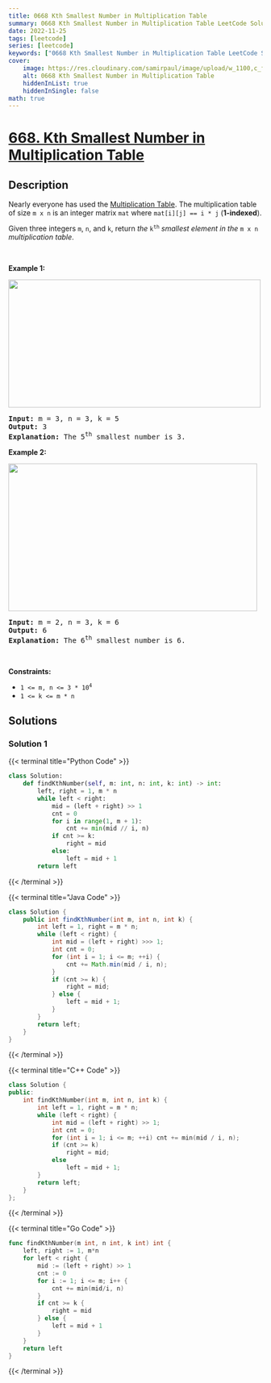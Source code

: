 ```yaml
---
title: 0668 Kth Smallest Number in Multiplication Table
summary: 0668 Kth Smallest Number in Multiplication Table LeetCode Solution Explained
date: 2022-11-25
tags: [leetcode]
series: [leetcode]
keywords: ["0668 Kth Smallest Number in Multiplication Table LeetCode Solution Explained in all languages", "0668 Kth Smallest Number in Multiplication Table", "LeetCode", "leetcode solution in Python3 C++ Java Go PHP Ruby Swift TypeScript Rust C# JavaScript C", "GeeksforGeeks", "InterviewBit", "Coding Ninjas", "HackerRank", "HackerEarth", "CodeChef", "TopCoder", "AlgoExpert", "freeCodeCamp", "Codeforces", "GitHub", "AtCoder", "Samir Paul"]
cover:
    image: https://res.cloudinary.com/samirpaul/image/upload/w_1100,c_fit,co_rgb:FFFFFF,l_text:Arial_75_bold:0668 Kth Smallest Number in Multiplication Table - Solution Explained/problem-solving.webp
    alt: 0668 Kth Smallest Number in Multiplication Table
    hiddenInList: true
    hiddenInSingle: false
math: true
---
```



# [668. Kth Smallest Number in Multiplication Table](https://leetcode.com/problems/kth-smallest-number-in-multiplication-table)


## Description

<p>Nearly everyone has used the <a href="https://en.wikipedia.org/wiki/Multiplication_table" target="_blank">Multiplication Table</a>. The multiplication table of size <code>m x n</code> is an integer matrix <code>mat</code> where <code>mat[i][j] == i * j</code> (<strong>1-indexed</strong>).</p>

<p>Given three integers <code>m</code>, <code>n</code>, and <code>k</code>, return <em>the </em><code>k<sup>th</sup></code><em> smallest element in the </em><code>m x n</code><em> multiplication table</em>.</p>

<p>&nbsp;</p>
<p><strong class="example">Example 1:</strong></p>
<img alt="" src="https://spcdn.pages.dev/leetcode/problems/0668.Kth%20Smallest%20Number%20in%20Multiplication%20Table/images/multtable1-grid.jpg" style="width: 500px; height: 254px;" />
<pre>
<strong>Input:</strong> m = 3, n = 3, k = 5
<strong>Output:</strong> 3
<strong>Explanation:</strong> The 5<sup>th</sup> smallest number is 3.
</pre>

<p><strong class="example">Example 2:</strong></p>
<img alt="" src="https://spcdn.pages.dev/leetcode/problems/0668.Kth%20Smallest%20Number%20in%20Multiplication%20Table/images/multtable2-grid.jpg" style="width: 493px; height: 293px;" />
<pre>
<strong>Input:</strong> m = 2, n = 3, k = 6
<strong>Output:</strong> 6
<strong>Explanation:</strong> The 6<sup>th</sup> smallest number is 6.
</pre>

<p>&nbsp;</p>
<p><strong>Constraints:</strong></p>

<ul>
	<li><code>1 &lt;= m, n &lt;= 3 * 10<sup>4</sup></code></li>
	<li><code>1 &lt;= k &lt;= m * n</code></li>
</ul>

## Solutions

### Solution 1

<!-- tabs:start -->

{{< terminal title="Python Code" >}}
```python
class Solution:
    def findKthNumber(self, m: int, n: int, k: int) -> int:
        left, right = 1, m * n
        while left < right:
            mid = (left + right) >> 1
            cnt = 0
            for i in range(1, m + 1):
                cnt += min(mid // i, n)
            if cnt >= k:
                right = mid
            else:
                left = mid + 1
        return left
```
{{< /terminal >}}

{{< terminal title="Java Code" >}}
```java
class Solution {
    public int findKthNumber(int m, int n, int k) {
        int left = 1, right = m * n;
        while (left < right) {
            int mid = (left + right) >>> 1;
            int cnt = 0;
            for (int i = 1; i <= m; ++i) {
                cnt += Math.min(mid / i, n);
            }
            if (cnt >= k) {
                right = mid;
            } else {
                left = mid + 1;
            }
        }
        return left;
    }
}
```
{{< /terminal >}}

{{< terminal title="C++ Code" >}}
```cpp
class Solution {
public:
    int findKthNumber(int m, int n, int k) {
        int left = 1, right = m * n;
        while (left < right) {
            int mid = (left + right) >> 1;
            int cnt = 0;
            for (int i = 1; i <= m; ++i) cnt += min(mid / i, n);
            if (cnt >= k)
                right = mid;
            else
                left = mid + 1;
        }
        return left;
    }
};
```
{{< /terminal >}}

{{< terminal title="Go Code" >}}
```go
func findKthNumber(m int, n int, k int) int {
	left, right := 1, m*n
	for left < right {
		mid := (left + right) >> 1
		cnt := 0
		for i := 1; i <= m; i++ {
			cnt += min(mid/i, n)
		}
		if cnt >= k {
			right = mid
		} else {
			left = mid + 1
		}
	}
	return left
}
```
{{< /terminal >}}

<!-- tabs:end -->

<!-- end -->
